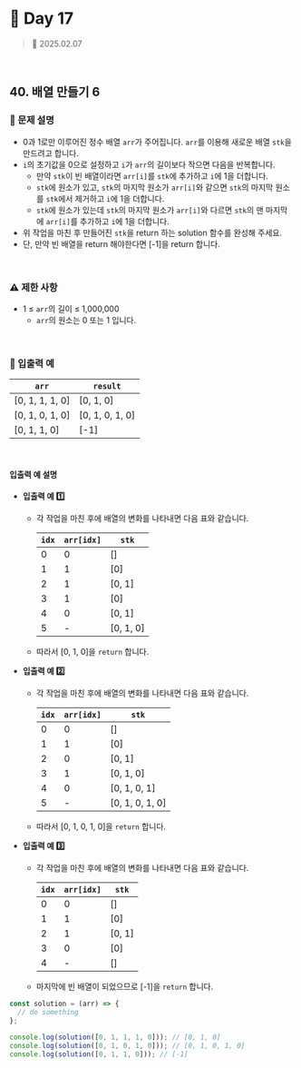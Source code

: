 # 🌻 Day 17

> 📅 2025.02.07

<br>

## 40. 배열 만들기 6

### 📍 문제 설명

- 0과 1로만 이루어진 정수 배열 `arr`가 주어집니다. `arr`를 이용해 새로운 배열 `stk`을 만드려고 합니다.
- `i`의 초기값을 0으로 설정하고 `i`가 `arr`의 길이보다 작으면 다음을 반복합니다.
  - 만약 `stk`이 빈 배열이라면 `arr[i]`를 `stk`에 추가하고 `i`에 1을 더합니다.
  - `stk`에 원소가 있고, `stk`의 마지막 원소가 `arr[i]`와 같으면 `stk`의 마지막 원소를 `stk`에서 제거하고 `i`에 1을 더합니다.
  - `stk`에 원소가 있는데 `stk`의 마지막 원소가 `arr[i]`와 다르면 `stk`의 맨 마지막에 `arr[i]`를 추가하고 `i`에 1을 더합니다.
- 위 작업을 마친 후 만들어진 `stk`을 return 하는 solution 함수를 완성해 주세요.
- 단, 만약 빈 배열을 return 해야한다면 [-1]을 return 합니다.

<br>

### ⚠️ 제한 사항

- 1 ≤ `arr`의 길이 ≤ 1,000,000
  - `arr`의 원소는 0 또는 1 입니다.

<br>

### 👀 입출력 예

| `arr`           | `result`        |
| --------------- | --------------- |
| [0, 1, 1, 1, 0] | [0, 1, 0]       |
| [0, 1, 0, 1, 0] | [0, 1, 0, 1, 0] |
| [0, 1, 1, 0]    | [-1]            |

<br>

#### 입출력 예 설명

- **입출력 예 1️⃣**

  - 각 작업을 마친 후에 배열의 변화를 나타내면 다음 표와 같습니다.

    | `idx` | `arr[idx]` | `stk`     |
    | ----- | ---------- | --------- |
    | 0     | 0          | []        |
    | 1     | 1          | [0]       |
    | 2     | 1          | [0, 1]    |
    | 3     | 1          | [0]       |
    | 4     | 0          | [0, 1]    |
    | 5     | -          | [0, 1, 0] |

  - 따라서 [0, 1, 0]을 `return` 합니다.

- **입출력 예 2️⃣**

  - 각 작업을 마친 후에 배열의 변화를 나타내면 다음 표와 같습니다.

    | `idx` | `arr[idx]` | `stk`           |
    | ----- | ---------- | --------------- |
    | 0     | 0          | []              |
    | 1     | 1          | [0]             |
    | 2     | 0          | [0, 1]          |
    | 3     | 1          | [0, 1, 0]       |
    | 4     | 0          | [0, 1, 0, 1]    |
    | 5     | -          | [0, 1, 0, 1, 0] |

  - 따라서 [0, 1, 0, 1, 0]을 `return` 합니다.

- **입출력 예 3️⃣**

  - 각 작업을 마친 후에 배열의 변화를 나타내면 다음 표와 같습니다.

    | `idx` | `arr[idx]` | `stk`  |
    | ----- | ---------- | ------ |
    | 0     | 0          | []     |
    | 1     | 1          | [0]    |
    | 2     | 1          | [0, 1] |
    | 3     | 0          | [0]    |
    | 4     | -          | []     |

  - 마지막에 빈 배열이 되었으므로 [-1]을 `return` 합니다.

```javascript
const solution = (arr) => {
  // do something
};

console.log(solution([0, 1, 1, 1, 0])); // [0, 1, 0]
console.log(solution([0, 1, 0, 1, 0])); // [0, 1, 0, 1, 0]
console.log(solution([0, 1, 1, 0])); // [-1]
```
